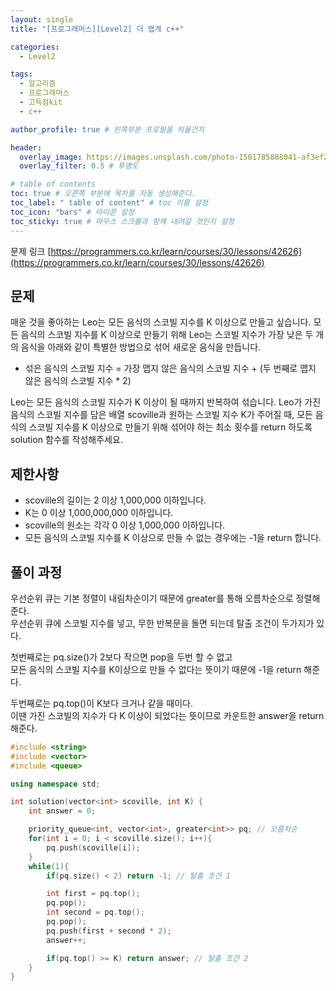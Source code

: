 ```yaml
---
layout: single
title: "[프로그래머스][Level2] 더 맵게 c++"

categories:
  - Level2

tags:
  - 알고리즘
  - 프로그래머스
  - 고득점kit
  - c++

author_profile: true # 왼쪽부분 프로필을 띄울건지

header:
  overlay_image: https://images.unsplash.com/photo-1501785888041-af3ef285b470?ixlib=rb-1.2.1&ixid=eyJhcHBfaWQiOjEyMDd9&auto=format&fit=crop&w=1350&q=80
  overlay_filter: 0.5 # 투명도

# table of contents
toc: true # 오른쪽 부분에 목차를 자동 생성해준다.
toc_label: " table of content" # toc 이름 설정
toc_icon: "bars" # 아이콘 설정
toc_sticky: true # 마우스 스크롤과 함께 내려갈 것인지 설정
---
```


문제 링크 [https://programmers.co.kr/learn/courses/30/lessons/42626](https://programmers.co.kr/learn/courses/30/lessons/42626)

## 문제

매운 것을 좋아하는 Leo는 모든 음식의 스코빌 지수를 K 이상으로 만들고 싶습니다. 모든 음식의 스코빌 지수를 K 이상으로 만들기 위해 Leo는 스코빌 지수가 가장 낮은 두 개의 음식을 아래와 같이 특별한 방법으로 섞어 새로운 음식을 만듭니다.

- 섞은 음식의 스코빌 지수 = 가장 맵지 않은 음식의 스코빌 지수 + (두 번째로 맵지 않은 음식의 스코빌 지수 \* 2)

Leo는 모든 음식의 스코빌 지수가 K 이상이 될 때까지 반복하여 섞습니다.
Leo가 가진 음식의 스코빌 지수를 담은 배열 scoville과 원하는 스코빌 지수 K가 주어질 때, 모든 음식의 스코빌 지수를 K 이상으로 만들기 위해 섞어야 하는 최소 횟수를 return 하도록 solution 함수를 작성해주세요.

## 제한사항

- scoville의 길이는 2 이상 1,000,000 이하입니다.
- K는 0 이상 1,000,000,000 이하입니다.
- scoville의 원소는 각각 0 이상 1,000,000 이하입니다.
- 모든 음식의 스코빌 지수를 K 이상으로 만들 수 없는 경우에는 -1을 return 합니다.

## 풀이 과정

우선순위 큐는 기본 정렬이 내림차순이기 때문에 greater<int>를 통해 오름차순으로 정렬해준다.  
우선순위 큐에 스코빌 지수를 넣고, 무한 반복문을 돌면 되는데 탈출 조건이 두가지가 있다.

첫번째로는 pq.size()가 2보다 작으면 pop을 두번 할 수 없고  
모든 음식의 스코빌 지수를 K이상으로 만들 수 없다는 뜻이기 때문에 -1을 return 해준다.

두번째로는 pq.top()이 K보다 크거나 같을 때이다.  
이땐 가진 스코빌의 지수가 다 K 이상이 되었다는 뜻이므로 카운트한 answer을 return 해준다.

```c++
#include <string>
#include <vector>
#include <queue>

using namespace std;

int solution(vector<int> scoville, int K) {
    int answer = 0;

    priority_queue<int, vector<int>, greater<int>> pq; // 오름차순
    for(int i = 0; i < scoville.size(); i++){
        pq.push(scoville[i]);
    }
    while(1){
        if(pq.size() < 2) return -1; // 탈출 조건 1

        int first = pq.top();
        pq.pop();
        int second = pq.top();
        pq.pop();
        pq.push(first + second * 2);
        answer++;

        if(pq.top() >= K) return answer; // 탈출 조건 2
    }
}
```
